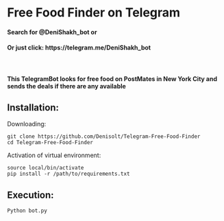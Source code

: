 # Free Food Finder on Telegram
<h4> Search for @DeniShakh_bot or </h4>
<h4> Or just click: https://telegram.me/DeniShakh_bot </h4> </br>
<h4> This TelegramBot looks for free food on PostMates in New York City and sends the deals if there are any available </h4>

## Installation:
Downloading:
```
git clone https://github.com/Denisolt/Telegram-Free-Food-Finder
cd Telegram-Free-Food-Finder
```
Activation of virtual environment:
```
source local/bin/activate
pip install -r /path/to/requirements.txt
```
## Execution:
```
Python bot.py
```
